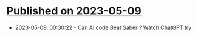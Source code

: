 # [Published on 2023-05-09](index.md)

* [2023-05-09, 00:30:22](https://lobste.rs/s/1jjjoe/can_ai_code_beat_saber_watch_chatgpt_try) - [Can AI code Beat Saber ? Watch ChatGPT try](https://youtu.be/E2rktIcLJwo)
